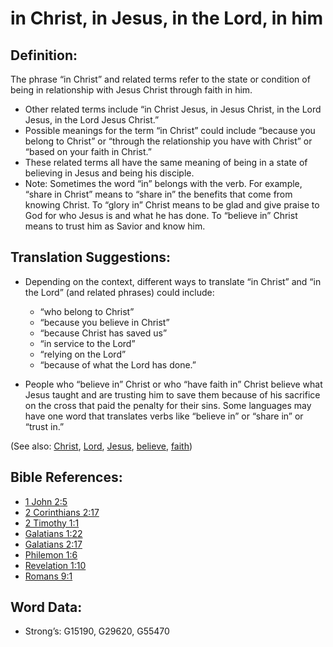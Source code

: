 # in Christ, in Jesus, in the Lord, in him

## Definition:

The phrase “in Christ” and related terms refer to the state or condition of being in relationship with Jesus Christ through faith in him.

* Other related terms include “in Christ Jesus, in Jesus Christ, in the Lord Jesus, in the Lord Jesus Christ.”
* Possible meanings for the term “in Christ” could include “because you belong to Christ” or “through the relationship you have with Christ” or “based on your faith in Christ.”
* These related terms all have the same meaning of being in a state of believing in Jesus and being his disciple.
* Note: Sometimes the word “in” belongs with the verb. For example, “share in Christ” means to “share in” the benefits that come from knowing Christ. To “glory in” Christ means to be glad and give praise to God for who Jesus is and what he has done. To “believe in” Christ means to trust him as Savior and know him.

## Translation Suggestions:

* Depending on the context, different ways to translate “in Christ” and “in the Lord” (and related phrases) could include:

    * “who belong to Christ”
    * “because you believe in Christ”
    * “because Christ has saved us”
    * “in service to the Lord”
    * “relying on the Lord”
    * “because of what the Lord has done.”

* People who “believe in” Christ or who “have faith in” Christ believe what Jesus taught and are trusting him to save them because of his sacrifice on the cross that paid the penalty for their sins. Some languages may have one word that translates verbs like “believe in” or “share in” or “trust in.”

(See also: [Christ](../kt/christ.md), [Lord](../kt/lord.md), [Jesus](../kt/jesus.md), [believe](../kt/believe.md), [faith](../kt/faith.md))

## Bible References:

* [1 John 2:5](rc://en/tn/help/1jn/02/05)
* [2 Corinthians 2:17](rc://en/tn/help/2co/02/17)
* [2 Timothy 1:1](rc://en/tn/help/2ti/01/01)
* [Galatians 1:22](rc://en/tn/help/gal/01/22)
* [Galatians 2:17](rc://en/tn/help/gal/02/17)
* [Philemon 1:6](rc://en/tn/help/phm/01/06)
* [Revelation 1:10](rc://en/tn/help/rev/01/10)
* [Romans 9:1](rc://en/tn/help/rom/09/01)

## Word Data:

* Strong’s: G15190, G29620, G55470
